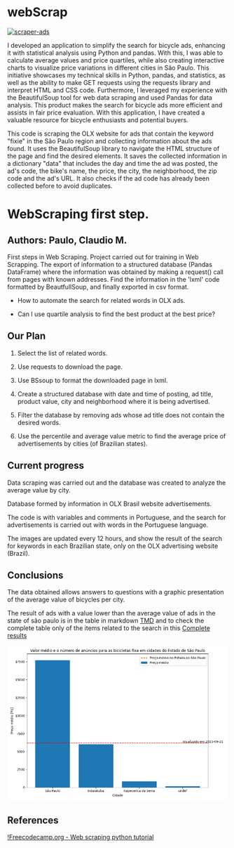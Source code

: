 # webScrap
[![scraper-ads](https://github.com/cmpaulo/webScrap/actions/workflows/scrap_olx_bike.yml/badge.svg?branch=main)](https://github.com/cmpaulo/webScrap/actions/workflows/scrap_olx_bike.yml)

<!-- ingles -->
I developed an application to simplify the search for bicycle ads, enhancing it with statistical analysis using Python and pandas. With this, I was able to calculate average values and price quartiles, while also creating interactive charts to visualize price variations in different cities in São Paulo. This initiative showcases my technical skills in Python, pandas, and statistics, as well as the ability to make GET requests using the requests library and interpret HTML and CSS code. Furthermore, I leveraged my experience with the BeautifulSoup tool for web data scraping and used Pandas for data analysis. This product makes the search for bicycle ads more efficient and assists in fair price evaluation. With this application, I have created a valuable resource for bicycle enthusiasts and potential buyers.

This code is scraping the OLX website for ads that contain the keyword "fixie" in the São Paulo region and collecting information about the ads found. It uses the BeautifulSoup library to navigate the HTML structure of the page and find the desired elements. It saves the collected information in a dictionary "data" that includes the day and time the ad was posted, the ad's code, the bike's name, the price, the city, the neighborhood, the zip code and the ad's URL. It also checks if the ad code has already been collected before to avoid duplicates.


# WebScraping first step.

## Authors: Paulo, Claudio M. 

First steps in Web Scraping. Project carried out for training in Web Scrapping.
The export of information to a structured database (Pandas DataFrame) where the information was obtained by making a request() call from pages with known addresses. Find the information in the 'lxml' code formatted by BeautfullSoup, and finally exported in csv format.

- How to automate the search for related words in OLX ads.

- Can I use quartile analysis to find the best product at the best price?


## Our Plan

1. Select the list of related words.
 
2. Use requests to download the page.

3. Use BSsoup to format the downloaded page in lxml.

4. Create a structured database with date and time of posting, ad title, product value, city and neighborhood where it is being advertised.

5. Filter the database by removing ads whose ad title does not contain the desired words.

6. Use the percentile and average value metric to find the average price of advertisements by cities (of Brazilian states).

## Current progress

Data scraping was carried out and the database was created to analyze the average value by city. 

Database formed by information in OLX Brasil website advertisements.

The code is with variables and comments in Portuguese, and the search for advertisements is carried out with words in the Portuguese language.

The images are updated every 12 hours, and show the result of the search for keywords in each Brazilian state, only on the OLX advertising website (Brazil).

## Conclusions

The data obtained allows answers to questions with a graphic presentation of the average value of bicycles per city.

The result of ads with a value lower than the average value of ads in the state of são paulo is in the table in markdown [TMD](/busca_bike_dados.md) and to check the complete table only of the items related to the search in this [Complete results](/busca_bike_dados_clean.csv)

![graphnumber](/images/median_price_of_bike.png)


## References
[!Freecodecamp.org - Web scraping python tutorial](https://www.freecodecamp.org/news/web-scraping-python-tutorial-how-to-scrape-data-from-a-website)
